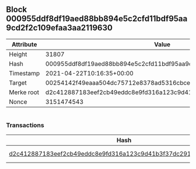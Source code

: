 ## Block 000955ddf8df19aed88bb894e5c2cfd11bdf95aa9cd2f2c109efaa3aa2119630

Attribute | Value
--- | ---
Height | 31807
Hash | 000955ddf8df19aed88bb894e5c2cfd11bdf95aa9cd2f2c109efaa3aa2119630
Timestamp | 2021-04-22T10:16:35+00:00
Target | 00254142f49eaaa504dc75712e8378ad5316cbcead634704b3734b6271167cc4
Merke root | d2c412887183eef2cb49eddc8e9fd316a123c9d41b3f37dc291bd332b8a78573
Nonce | 3151474543

```

```

### Transactions

Hash | Amount
--- | ---
[d2c412887183eef2cb49eddc8e9fd316a123c9d41b3f37dc291bd332b8a78573](d2c412887183eef2cb49eddc8e9fd316a123c9d41b3f37dc291bd332b8a78573.md) | 10.00000000 SKEPTI 
